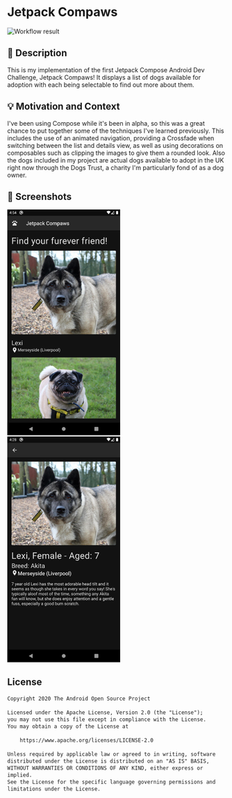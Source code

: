 # Jetpack Compaws

<!--- Replace <OWNER> with your Github Username and <REPOSITORY> with the name of your repository. -->
<!--- You can find both of these in the url bar when you open your repository in github. -->
![Workflow result](https://github.com/josh9595/AndroidDevChallengeCompose1/workflows/Check/badge.svg)


## :scroll: Description
This is my implementation of the first Jetpack Compose Android Dev Challenge, Jetpack Compaws!
It displays a list of dogs available for adoption with each being selectable to find out more about them.

## :bulb: Motivation and Context
<!--- Optionally point readers to interesting parts of your submission. -->
<!--- What are you especially proud of? -->
I've been using Compose while it's been in alpha, so this was a great chance to put together some of the techniques I've learned previously.
This includes the use of an animated navigation, providing a Crossfade when switching between the list and details view, as well as using decorations on composables such as clipping the images to give them a rounded look.
Also the dogs included in my project are actual dogs available to adopt in the UK right now through the Dogs Trust, a charity I'm particularly fond of as a dog owner.

## :camera_flash: Screenshots
<!-- You can add more screenshots here if you like -->
<img src="/results/screenshot_1.png" width="260">&emsp;<img src="/results/screenshot_2.png" width="260">

## License
```
Copyright 2020 The Android Open Source Project

Licensed under the Apache License, Version 2.0 (the "License");
you may not use this file except in compliance with the License.
You may obtain a copy of the License at

    https://www.apache.org/licenses/LICENSE-2.0

Unless required by applicable law or agreed to in writing, software
distributed under the License is distributed on an "AS IS" BASIS,
WITHOUT WARRANTIES OR CONDITIONS OF ANY KIND, either express or implied.
See the License for the specific language governing permissions and
limitations under the License.
```
